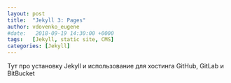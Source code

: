 ```yaml
---
layout: post
title:  "Jekyll 3: Pages"
author: vdovenko_eugene
#date:   2018-09-19 14:30:00 +0000
tags:   [Jekyll, static site, CMS]
categories: [Jekyll]
---
```


Тут про установку Jekyll и использование для хостинга GitHub, GitLab и BitBucket
